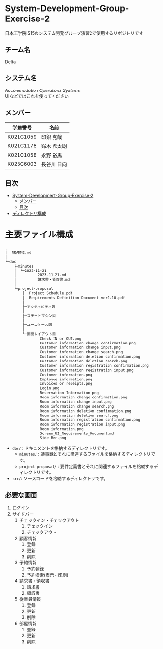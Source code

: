 # System-Development-Group-Exercise-2
日本工学院IS15のシステム開発グループ演習2で使用するリポジトリです

## チーム名
Delta

## システム名
_Accommodation Operations Systems_<br>
UIなどではこれを使ってください

## メンバー
|学籍番号|名前|
|-|-|
|K021C1059|印銀 克哉|
|K021C1178|鈴木 虎太朗|
|K021C1058|永野 裕馬|
|K023C6003|長谷川 日向|

## 目次

- [System-Development-Group-Exercise-2](#System-Development-Group-Exercise-2)
  - [メンバー](#メンバー)
  - [目次](#目次)
- [ディレクトリ構成](#ディレクトリ構成)


# 主要ファイル構成
```md
.
│  README.md
│
└─doc
    ├─minutes
    │  └─2023-11-21
    │          2023-11-21.md
    │          請求書・領収書.md
    │
    └─project-proposal
        │  Project Schedule.pdf
        │  Requirements Definition Document ver1.10.pdf
        │
        ├─アクティビティ図
        │
        ├─ステートマシン図
        │
        ├─ユースケース図
        │
        └─画面レイアウト図
                Check IN or OUT.png
                Customer information change confirmation.png
                Customer information change input.png
                Customer information change search.png
                Customer information deletion confirmation.png
                Customer information deletion search.png
                Customer information registration confirmation.png
                Customer information registration input.png
                Customer information.png
                Employee information.png
                Invoices or receipts.png
                Login.png
                Reservation Information.png
                Room information change confirmation.png
                Room information change input.png
                Room information change search.png
                Room information deletion confirmation.png
                Room information deletion search.png
                Room information registration confirmation.png
                Room information registration input.png
                Room information.png
                Screen_UI_Requirements_Document.md
                Side Ber.png

```

- `doc/` : ドキュメントを格納するディレクトリです。
  - `minutes/` : 議事録とそれに関連するファイルを格納するディレクトリです。
  - `project-proposal/` : 要件定義書とそれに関連するファイルを格納するディレクトリです。
- `src/`: ソースコードを格納するディレクトリです。

## 必要な画面
1. ログイン
1. サイドバー
	1. チェックイン・チェックアウト
		1. チェックイン
		1. チェックアウト
	1. 顧客情報
		1. 登録
		1. 更新
		1. 削除
	1. 予約情報
		1. 予約登録
		1. 予約検索(表示・印刷)
	1. 請求書・領収書
		1. 請求書
		1. 領収書
	1. 従業員情報
		1. 登録
		1. 更新
		1. 削除
	1. 部屋情報
		1. 登録
		1. 更新
		1. 削除

